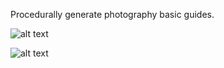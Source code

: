 Procedurally generate photography basic guides.

![alt text](https://klearrender.files.wordpress.com/2024/02/compguideexample.jpg)

![alt text](https://klearrender.files.wordpress.com/2024/02/compguide_interface.png)
